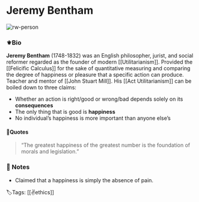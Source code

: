 # Jeremy Bentham
![rw-person](https://upload.wikimedia.org/wikipedia/commons/thumb/c/c8/Jeremy_Bentham_by_Henry_William_Pickersgill_detail.jpg/265px-Jeremy_Bentham_by_Henry_William_Pickersgill_detail.jpg)

### ⚜️Bio
**Jeremy Bentham** (1748-1832) was an English philosopher, jurist, and social reformer regarded as the founder of modern [[Utilitarianism]]. Provided the [[Felicific Calculus]] for the sake of quantitative measuring and comparing the degree of happiness or pleasure that a specific action can produce. Teacher and mentor of [[John Stuart Mill]]. His [[Act Utilitarianism]] can be boiled down to three claims:

-   Whether an action is right/good or wrong/bad depends solely on its **consequences**
-   The only thing that is good is **happiness**
-   No individual’s happiness is more important than anyone else’s


####  📜Quotes
> “The greatest happiness of the greatest number is the foundation of morals and legislation.”

### 📝 Notes
- Claimed that a happiness is simply the absence of pain.

🏷Tags: [[✌️ethics]]